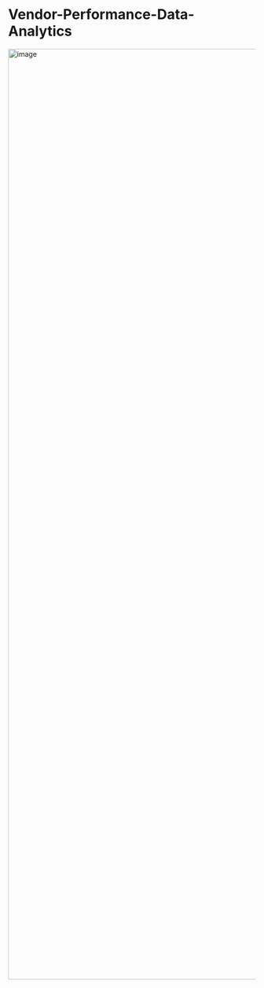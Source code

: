 ﻿# Vendor-Performance-Data-Analytics

<img width="3360" height="1890" alt="image" src="https://github.com/user-attachments/assets/1a425145-2595-4f52-a95e-2d551f1015d0" />
